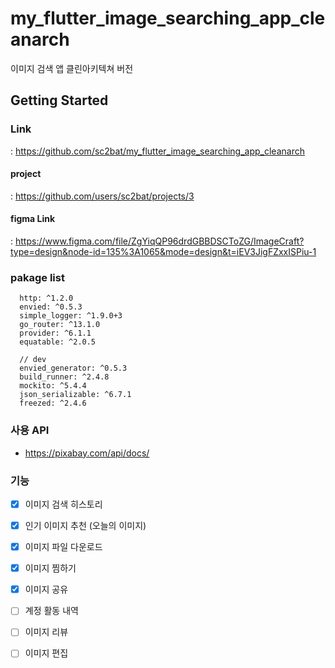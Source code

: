 # my_flutter_image_searching_app_cleanarch

이미지 검색 앱 클린아키텍쳐 버전

## Getting Started

### Link
 : https://github.com/sc2bat/my_flutter_image_searching_app_cleanarch

#### project
 : https://github.com/users/sc2bat/projects/3
 
#### figma Link
 : https://www.figma.com/file/ZgYiqQP96drdGBBDSCToZG/ImageCraft?type=design&node-id=135%3A1065&mode=design&t=iEV3JigFZxxISPiu-1

### pakage list
```
  http: ^1.2.0
  envied: ^0.5.3
  simple_logger: ^1.9.0+3
  go_router: ^13.1.0
  provider: ^6.1.1
  equatable: ^2.0.5

  // dev
  envied_generator: ^0.5.3
  build_runner: ^2.4.8
  mockito: ^5.4.4
  json_serializable: ^6.7.1
  freezed: ^2.4.6
```

### 사용 API
- https://pixabay.com/api/docs/

### 기능
- [x] 이미지 검색 히스토리
- [x] 인기 이미지 추천 (오늘의 이미지)
- [x] 이미지 파일 다운로드
- [x] 이미지 찜하기
- [x] 이미지 공유
- [ ] 계정 활동 내역
- [ ] 이미지 리뷰
- [ ] 이미지 편집

